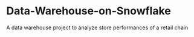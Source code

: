 # Data-Warehouse-on-Snowflake
A data warehouse project to analyze store performances of a retail chain
